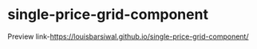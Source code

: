 # single-price-grid-component
Preview link-https://louisbarsiwal.github.io/single-price-grid-component/
